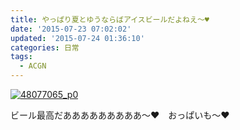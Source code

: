 ```yaml
---
title: やっぱり夏とゆうならばアイスビールだよねえ～♥
date: '2015-07-23 07:02:02'
updated: '2015-07-24 01:36:10'
categories: 日常
tags:
  - ACGN
---
```



[![48077065_p0](https://img.blessing.studio/images/2015/07/2015-07-22_14-57-59.jpg)](http://www.pixiv.net/member_illust.php?mode=medium&illust_id=48077065)

ビール最高だあああああああああ～♥　おっぱいも～♥



